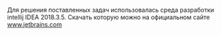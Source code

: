 Для решения поставленных задач использовалась среда разработки intellij IDEA 2018.3.5. 
Скачать которую можно на официальном сайте www.jetbrains.com
